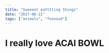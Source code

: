 ```yaml
---
title: "Sweeeet eatttting things"
date: "2017-08-21"
tags: ["animals", "foooood"]
---
```


# I really love ACAI BOWL